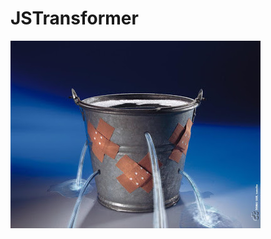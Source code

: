 # JSTransformer

![Leaking Bucket](https://raw.githubusercontent.com/aaronge-2020/JSTransformer/main/1536172963622.jpeg)

